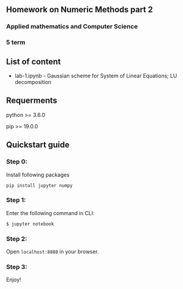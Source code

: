 ## Homework on Numeric Methods part 2
### Applied mathematics and Computer Science
### 5 term

## List of content
* lab-1.ipynb - Gaussian scheme for System of Linear Equations; LU decomposition

## Requerments
python >= 3.6.0

pip >= 19.0.0

## Quickstart guide

### Step 0: 
Install following packages

```
pip install jupyter numpy
```

### Step 1: 
Enter the following command in CLI:
```
$ jupyter notebook
```

### Step 2: 
Open ``` localhost:8888 ``` in your browser.

### Step 3:
Enjoy!
